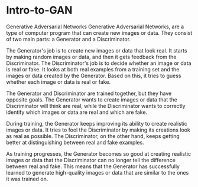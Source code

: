 # Intro-to-GAN
Generative Adversarial Networks
Generative Adversarial Networks, are a type of computer program that can create new images or data. They consist of two main parts: a Generator and a Discriminator.

The Generator's job is to create new images or data that look real. It starts by making random images or data, and then it gets feedback from the Discriminator. The Discriminator's job is to decide whether an image or data is real or fake. It looks at both real examples from a training set and the images or data created by the Generator. Based on this, it tries to guess whether each image or data is real or fake.

The Generator and Discriminator are trained together, but they have opposite goals. The Generator wants to create images or data that the Discriminator will think are real, while the Discriminator wants to correctly identify which images or data are real and which are fake.

During training, the Generator keeps improving its ability to create realistic images or data. It tries to fool the Discriminator by making its creations look as real as possible. The Discriminator, on the other hand, keeps getting better at distinguishing between real and fake examples.

As training progresses, the Generator becomes so good at creating realistic images or data that the Discriminator can no longer tell the difference between real and fake. This means that the Generator has successfully learned to generate high-quality images or data that are similar to the ones it was trained on.
